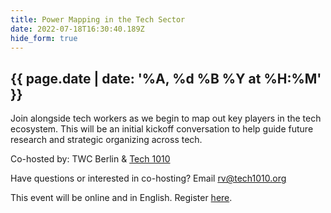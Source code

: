 ```yaml
---
title: Power Mapping in the Tech Sector
date: 2022-07-18T16:30:40.189Z
hide_form: true
---
```

## {{ page.date | date: '%A, %d %B %Y at %H:%M' }}

Join alongside tech workers as we begin to map out key players in the tech ecosystem. This will be an initial kickoff conversation to help guide future research and strategic organizing across tech.

Co-hosted by: TWC Berlin & [Tech 1010](https://www.techworkersunion-1010.org/)

Have questions or interested in co-hosting? Email rv@tech1010.org

This event will be online and in English. Register [here](https://us06web.zoom.us/meeting/register/tZIvc-GtqTkiGNOOVlfczNJt_z-3_0-UYcjx).
